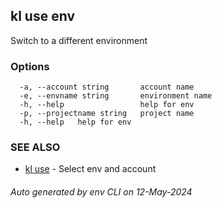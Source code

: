 ## kl use env

Switch to a different environment



### Options

```
  -a, --account string       account name
  -e, --envname string       environment name
  -h, --help                 help for env
  -p, --projectname string   project name
  -h, --help   help for env
```

### SEE ALSO

* [kl use](kl_use.md)  - Select env and account

###### Auto generated by env CLI on 12-May-2024
